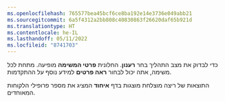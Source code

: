 ```yaml
---
ms.openlocfilehash: 765577bea45bcf6ce8ba192e14e3736e049abb21
ms.sourcegitcommit: 6a5f4312a2bb808c40830863f26620daf65b921d
ms.translationtype: HT
ms.contentlocale: he-IL
ms.lasthandoff: 05/11/2022
ms.locfileid: "8741703"
---
```

כדי לבדוק את מצב התהליך בחר **רענון**. החלונית **פרטי המשימה** מופיעה. מתחת לכל משימה, אתה יכול לבחור **ראה פרטים** למידע נוסף על ההתקדמות.

התוצאות של ריצה מוצלחת מוצגות בדף **איחוד** המציג את מספר פרופילי הלקוחות המאוחדים.
